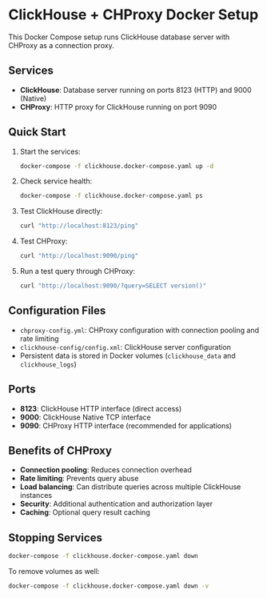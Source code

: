 # ClickHouse + CHProxy Docker Setup

This Docker Compose setup runs ClickHouse database server with CHProxy as a connection proxy.

## Services

- **ClickHouse**: Database server running on ports 8123 (HTTP) and 9000 (Native)
- **CHProxy**: HTTP proxy for ClickHouse running on port 9090

## Quick Start

1. Start the services:
   ```bash
   docker-compose -f clickhouse.docker-compose.yaml up -d
   ```

2. Check service health:
   ```bash
   docker-compose -f clickhouse.docker-compose.yaml ps
   ```

3. Test ClickHouse directly:
   ```bash
   curl "http://localhost:8123/ping"
   ```

4. Test CHProxy:
   ```bash
   curl "http://localhost:9090/ping"
   ```

5. Run a test query through CHProxy:
   ```bash
   curl "http://localhost:9090/?query=SELECT version()"
   ```

## Configuration Files

- `chproxy-config.yml`: CHProxy configuration with connection pooling and rate limiting
- `clickhouse-config/config.xml`: ClickHouse server configuration
- Persistent data is stored in Docker volumes (`clickhouse_data` and `clickhouse_logs`)

## Ports

- **8123**: ClickHouse HTTP interface (direct access)
- **9000**: ClickHouse Native TCP interface
- **9090**: CHProxy HTTP interface (recommended for applications)

## Benefits of CHProxy

- **Connection pooling**: Reduces connection overhead
- **Rate limiting**: Prevents query abuse
- **Load balancing**: Can distribute queries across multiple ClickHouse instances
- **Security**: Additional authentication and authorization layer
- **Caching**: Optional query result caching

## Stopping Services

```bash
docker-compose -f clickhouse.docker-compose.yaml down
```

To remove volumes as well:
```bash
docker-compose -f clickhouse.docker-compose.yaml down -v
```